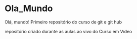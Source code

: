 # Ola_Mundo
Olá, mundo!
 Primeiro repositório do curso de git e git hub

repositório criado durante as aulas ao vivo do Curso em Vídeo